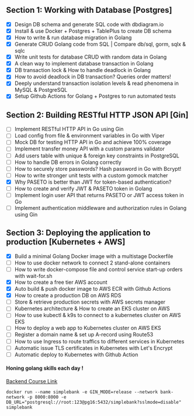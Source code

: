 ## Section 1: Working with Database [Postgres]

- [X] Design DB schema and generate SQL code with dbdiagram.io 
- [X] Install & use Docker + Postgres + TablePlus to create DB schema
- [X] How to write & run database migration in Golang
- [X] Generate CRUD Golang code from SQL | Compare db/sql, gorm, sqlx & sqlc
- [X] Write unit tests for database CRUD with random data in Golang
- [X] A clean way to implement database transaction in Golang
- [X] DB transaction lock & How to handle deadlock in Golang
- [X] How to avoid deadlock in DB transaction? Queries order matters!
- [X] Deeply understand transaction isolation levels & read phenomena in MySQL & PostgreSQL
- [X] Setup Github Actions for Golang + Postgres to run automated tests

## Section 2: Building RESTful HTTP JSON API [Gin]

- [ ] Implement RESTful HTTP API in Go using Gin
- [ ] Load config from file & environment variables in Go with Viper
- [ ] Mock DB for testing HTTP API in Go and achieve 100% coverage
- [ ] Implement transfer money API with a custom params validator
- [ ] Add users table with unique & foreign key constraints in PostgreSQL
- [ ] How to handle DB errors in Golang correctly
- [ ] How to securely store passwords? Hash password in Go with Bcrypt!
- [ ] How to write stronger unit tests with a custom gomock matcher
- [X] Why PASETO is better than JWT for token-based authentication?
- [ ] How to create and verify JWT & PASETO token in Golang
- [ ] Implement login user API that returns PASETO or JWT access token in Go
- [ ] Implement authentication middleware and authorization rules in Golang using Gin

## Section 3: Deploying the application to production [Kubernetes + AWS]

- [X] Build a minimal Golang Docker image with a multistage Dockerfile
- [ ] How to use docker network to connect 2 stand-alone containers
- [ ] How to write docker-compose file and control service start-up orders with wait-for.sh
- [X] How to create a free tier AWS account
- [X] Auto build & push docker image to AWS ECR with Github Actions
- [X] How to create a production DB on AWS RDS
- [ ] Store & retrieve production secrets with AWS secrets manager
- [ ] Kubernetes architecture & How to create an EKS cluster on AWS
- [ ] How to use kubectl & k9s to connect to a kubernetes cluster on AWS EKS
- [ ] How to deploy a web app to Kubernetes cluster on AWS EKS
- [ ] Register a domain name & set up A-record using Route53
- [ ] How to use Ingress to route traffics to different services in Kubernetes
- [ ] Automatic issue TLS certificates in Kubernetes with Let's Encrypt
- [ ] Automatic deploy to Kubernetes with Github Action

#### Honing golang skills each day !
[Backend Course Link](https://www.youtube.com/playlist?list=PLy_6D98if3ULEtXtNSY_2qN21VCKgoQAE)


`docker run --name simplebank -e GIN_MODE=release --network bank-network -p 8000:8000 -e DB_URL="postgresql://root:123@pg16:5432/simplebank?sslmode=disable" simplebank`